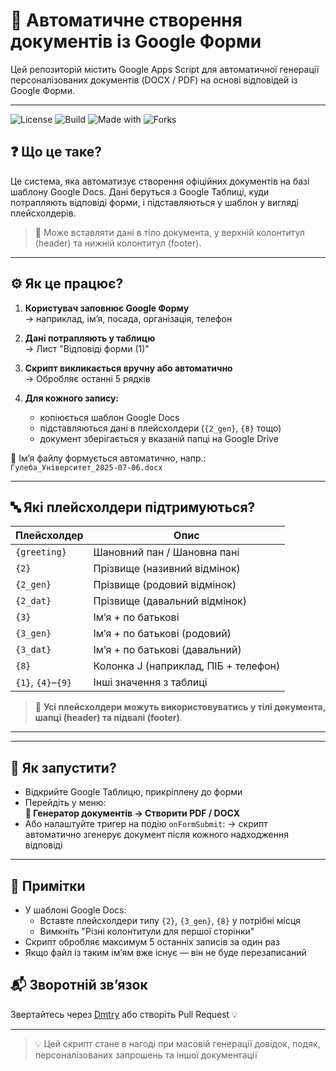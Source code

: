 # 📄 Автоматичне створення документів із Google Форми

Цей репозиторій містить Google Apps Script для автоматичної генерації персоналізованих документів (DOCX / PDF) на основі відповідей із Google Форми.

---

![License](https://img.shields.io/badge/license-MIT-green.svg)
![Build](https://img.shields.io/badge/build-passing-brightgreen.svg)
![Made with](https://img.shields.io/badge/made%20with-Google%20Apps%20Script-blue.svg)
![Forks](https://img.shields.io/github/forks/Dmitze/VolunteerLetter?style=social)

## ❓ Що це таке?

Це система, яка автоматизує створення офіційних документів на базі шаблону Google Docs. Дані беруться з Google Таблиці, куди потрапляють відповіді форми, і підставляються у шаблон у вигляді плейсхолдерів.

> 🧠 Може вставляти дані в тіло документа, у верхній колонтитул (header) та нижній колонтитул (footer).

---

## ⚙️ Як це працює?

1. **Користувач заповнює Google Форму**  
   → наприклад, ім’я, посада, організація, телефон

2. **Дані потрапляють у таблицю**  
   → Лист "Відповіді форми (1)"

3. **Скрипт викликається вручну або автоматично**  
   → Обробляє останні 5 рядків

4. **Для кожного запису:**
   - копіюється шаблон Google Docs
   - підставляються дані в плейсхолдери (`{2_gen}`, `{8}` тощо)
   - документ зберігається у вказаній папці на Google Drive

📎 Ім’я файлу формується автоматично, напр.:  
`Гулеба_Університет_2025-07-06.docx`

---

## 🔤 Які плейсхолдери підтримуються?

| Плейсхолдер     | Опис                                             |
|------------------|--------------------------------------------------|
| `{greeting}`     | Шановний пан / Шановна пані                      |
| `{2}`            | Прізвище (називний відмінок)                    |
| `{2_gen}`        | Прізвище (родовий відмінок)                     |
| `{2_dat}`        | Прізвище (давальний відмінок)                   |
| `{3}`            | Ім’я + по батькові                              |
| `{3_gen}`        | Ім’я + по батькові (родовий)                    |
| `{3_dat}`        | Ім’я + по батькові (давальний)                  |
| `{8}`            | Колонка J (наприклад, ПІБ + телефон)            |
| `{1}`, `{4}`–`{9}` | Інші значення з таблиці                        |

> 📌 **Усі плейсхолдери можуть використовуватись у тілі документа, шапці (header) та підвалі (footer)**.

---


---

## 🚀 Як запустити?

- Відкрийте Google Таблицю, прикріплену до форми
- Перейдіть у меню:  
  **📄 Генератор документів → Створити PDF / DOCX**
- Або налаштуйте тригер на подію `onFormSubmit`:
  → скрипт автоматично згенерує документ після кожного надходження відповіді

---

## 📎 Примітки

- У шаблоні Google Docs:
  - Вставте плейсхолдери типу `{2}`, `{3_gen}`, `{8}` у потрібні місця
  - Вимкніть "Різні колонтитули для першої сторінки"
- Скрипт обробляє максимум 5 останніх записів за один раз
- Якщо файл із таким ім’ям вже існує — він не буде перезаписаний


## 📬 Зворотній зв’язок

Звертайтесь через [Dmtry](https://github.com/Dmitze) або створіть Pull Request 💡

---

> 💡 Цей скрипт стане в нагоді при масовій генерації довідок, подяк, персоналізованих запрошень та іншої документації


